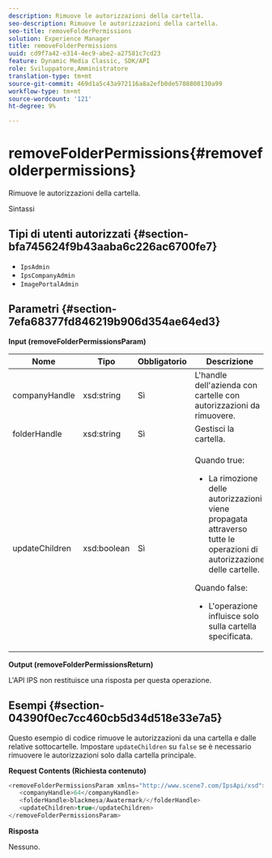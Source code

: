 ```yaml
---
description: Rimuove le autorizzazioni della cartella.
seo-description: Rimuove le autorizzazioni della cartella.
seo-title: removeFolderPermissions
solution: Experience Manager
title: removeFolderPermissions
uuid: cd9f7a42-e314-4ec9-abe2-a27581c7cd23
feature: Dynamic Media Classic, SDK/API
role: Sviluppatore,Amministratore
translation-type: tm+mt
source-git-commit: 469d1a5c43a972116a8a2efb0de5708800130a99
workflow-type: tm+mt
source-wordcount: '121'
ht-degree: 9%

---
```



# removeFolderPermissions{#removefolderpermissions}

Rimuove le autorizzazioni della cartella.

Sintassi

## Tipi di utenti autorizzati {#section-bfa745624f9b43aaba6c226ac6700fe7}

* `IpsAdmin`
* `IpsCompanyAdmin`
* `ImagePortalAdmin`

## Parametri {#section-7efa68377fd846219b906d354ae64ed3}

**Input (removeFolderPermissionsParam)**

<table id="table_15223256C63C4F008BDB1DF6F0AFE6A8"> 
 <thead> 
  <tr> 
   <th colname="col1" class="entry"> Nome </th> 
   <th colname="col2" class="entry"> Tipo </th> 
   <th colname="col3" class="entry"> Obbligatorio </th> 
   <th colname="col4" class="entry"> Descrizione </th> 
  </tr> 
 </thead>
 <tbody> 
  <tr> 
   <td colname="col1"> <span class="codeph"> <span class="varname"> companyHandle</span> </span> </td> 
   <td colname="col2"> <span class="codeph"> xsd:string</span> </td> 
   <td colname="col3"> Sì </td> 
   <td colname="col4"> L'handle dell'azienda con cartelle con autorizzazioni da rimuovere. </td> 
  </tr> 
  <tr> 
   <td colname="col1"> <span class="codeph"> <span class="varname"> folderHandle</span> </span> </td> 
   <td colname="col2"> <span class="codeph"> xsd:string</span> </td> 
   <td colname="col3"> Sì </td> 
   <td colname="col4"> Gestisci la cartella. </td> 
  </tr> 
  <tr> 
   <td colname="col1"> <span class="codeph"> <span class="varname"> updateChildren</span> </span> </td> 
   <td colname="col2"> <span class="codeph"> xsd:boolean</span> </td> 
   <td colname="col3"> Sì </td> 
   <td colname="col4"> <p>Quando <span class="codeph"> true</span>: 
     <ul id="ul_1305D060E0F34A61AA3C827E43F296E6"> 
      <li id="li_AB8705F3CEAD4B8A8F1C28291A6F7EC8">La rimozione delle autorizzazioni viene propagata attraverso tutte le operazioni di autorizzazione delle cartelle. </li> 
     </ul> </p> <p>Quando <span class="codeph"> false</span>: 
     <ul id="ul_19AEE80F1FC84B64AD623E050C12A0CD"> 
      <li id="li_B8B78851004C43DB8CB7958E380AF510">L'operazione influisce solo sulla cartella specificata. </li> 
     </ul> </p> </td> 
  </tr> 
 </tbody> 
</table>

**Output (removeFolderPermissionsReturn)**

L&#39;API IPS non restituisce una risposta per questa operazione.

## Esempi {#section-04390f0ec7cc460cb5d34d518e33e7a5}

Questo esempio di codice rimuove le autorizzazioni da una cartella e dalle relative sottocartelle. Impostare `updateChildren` su `false` se è necessario rimuovere le autorizzazioni solo dalla cartella principale.

**Request Contents (Richiesta contenuto)**

```java
<removeFolderPermissionsParam xmlns="http://www.scene7.com/IpsApi/xsd">
   <companyHandle>64</companyHandle>
   <folderHandle>blackmesa/Awatermark/</folderHandle>
   <updateChildren>true</updateChildren>
</removeFolderPermissionsParam>
```

**Risposta**

Nessuno.
